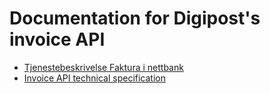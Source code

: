 # Documentation for Digipost's invoice API

* [Tjenestebeskrivelse Faktura i nettbank](tjenestebeskrivelse/felles-tjenestebeskrivelse.md)
* [Invoice API technical specification](user-documents.md)
